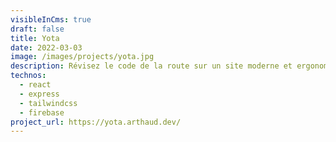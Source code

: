 ```yaml
---
visibleInCms: true
draft: false
title: Yota
date: 2022-03-03
image: /images/projects/yota.jpg
description: Révisez le code de la route sur un site moderne et ergonomique.
technos:
  - react
  - express
  - tailwindcss
  - firebase
project_url: https://yota.arthaud.dev/
---
```

